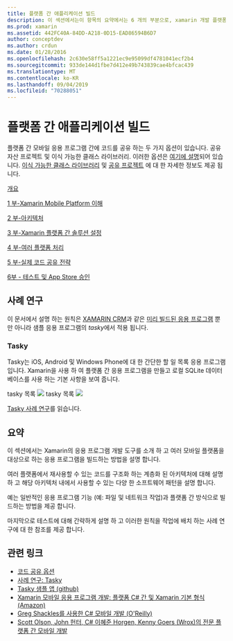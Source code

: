```yaml
---
title: 플랫폼 간 애플리케이션 빌드
description: 이 섹션에서는이 항목의 요약에서는 6 개의 부분으로, xamarin 개발 플랫폼을 사용 하 여 응용 프로그램을 빌드하는 방법에 대해 설명 하 고, Xamarin이 모바일 앱을 설계 하는 방법을 이해 하 고, 다양 한 앱 스토어에서 테스트 및 배포 하는
ms.prod: xamarin
ms.assetid: 442FC40A-84DD-A218-0D15-EAD86594B6D7
author: conceptdev
ms.author: crdun
ms.date: 01/28/2016
ms.openlocfilehash: 2c630e58ff5a1221ec9e95099df4781041ecf2b4
ms.sourcegitcommit: 933de144d1fbe7d412e49b743839cae4bfcac439
ms.translationtype: MT
ms.contentlocale: ko-KR
ms.lasthandoff: 09/04/2019
ms.locfileid: "70288051"
---
```

# <a name="building-cross-platform-applications"></a>플랫폼 간 애플리케이션 빌드

플랫폼 간 모바일 응용 프로그램 간에 코드를 공유 하는 두 가지 옵션이 있습니다. 공유 자산 프로젝트 및 이식 가능한 클래스 라이브러리. 이러한 옵션은 [여기에 설명](~/cross-platform/app-fundamentals/code-sharing.md)되어 있습니다. [이식 가능한 클래스 라이브러리](~/cross-platform/app-fundamentals/pcl.md) 및 [공유 프로젝트](~/cross-platform/app-fundamentals/shared-projects.md) 에 대 한 자세한 정보도 제공 됩니다.

<a name="Sections" />

 [개요](~/cross-platform/app-fundamentals/building-cross-platform-applications/overview.md)

 [1 부-Xamarin Mobile Platform 이해](~/cross-platform/app-fundamentals/building-cross-platform-applications/understanding-the-xamarin-mobile-platform.md)

 [2 부-아키텍처](~/cross-platform/app-fundamentals/building-cross-platform-applications/architecture.md)

 [3 부-Xamarin 플랫폼 간 솔루션 설정](~/cross-platform/app-fundamentals/building-cross-platform-applications/setting-up-a-xamarin-cross-platform-solution.md)

 [4 부-여러 플랫폼 처리](~/cross-platform/app-fundamentals/building-cross-platform-applications/platform-divergence-abstraction-divergent-implementation.md)

 [5 부-실제 코드 공유 전략](~/cross-platform/app-fundamentals/building-cross-platform-applications/practical-code-sharing-strategies.md)

 [6부 - 테스트 및 App Store 승인](~/cross-platform/app-fundamentals/building-cross-platform-applications/testing-and-app-store-approvals.md)

 <a name="Cross-Platform_Mobile_Application_Case_Studies" />

## <a name="case-studies"></a>사례 연구

이 문서에서 설명 하는 원칙은 [XAMARIN CRM](https://xamarin.com/prebuilt/#xamarincrm)과 같은 [미리 빌드된 응용 프로그램](https://xamarin.com/prebuilt) 뿐만 아니라 샘플 응용 프로그램의 *tasky*에서 적용 됩니다.

 <a name="Tasky" />

### <a name="tasky"></a>Tasky

Tasky는 iOS, Android 및 Windows Phone에 대 한 간단한 할 일 목록 응용 프로그램입니다.
Xamarin을 사용 하 여 플랫폼 간 응용 프로그램을 만들고 로컬 SQLite 데이터베이스를 사용 하는 기본 사항을 보여 줍니다.

 tasky 목록 [ ![](images/iphone-list-sml.png)](images/iphone-list.png#lightbox) tasky 목록 [ ![](images/iphone-list-sml.png)](images/iphone-list.png#lightbox)

[Tasky 사례 연구](~/cross-platform/app-fundamentals/building-cross-platform-applications/case-study-tasky.md)를 읽습니다.

## <a name="summary"></a>요약

이 섹션에서는 Xamarin의 응용 프로그램 개발 도구를 소개 하 고 여러 모바일 플랫폼을 대상으로 하는 응용 프로그램을 빌드하는 방법을 설명 합니다.

여러 플랫폼에서 재사용할 수 있는 코드를 구조화 하는 계층화 된 아키텍처에 대해 설명 하 고 해당 아키텍처 내에서 사용할 수 있는 다양 한 소프트웨어 패턴을 설명 합니다.

예는 일반적인 응용 프로그램 기능 (예: 파일 및 네트워크 작업)과 플랫폼 간 방식으로 빌드하는 방법을 제공 합니다.

마지막으로 테스트에 대해 간략하게 설명 하 고 이러한 원칙을 작업에 배치 하는 사례 연구에 대 한 참조를 제공 합니다.

## <a name="related-links"></a>관련 링크

- [코드 공유 옵션](~/cross-platform/app-fundamentals/code-sharing.md)
- [사례 연구: Tasky](~/cross-platform/app-fundamentals/building-cross-platform-applications/case-study-tasky.md)
- [Tasky 샘플 앱 (github)](https://docs.microsoft.com/samples/xamarin/mobile-samples/taskyportable/)
- [Xamarin 모바일 응용 프로그램 개발: 플랫폼 C# 간 및 Xamarin 기본 형식 (Amazon)](http://www.amazon.com/Xamarin-Mobile-Application-Development-Cross-Platform/dp/1484202155/)
- [Greg Shackles를 사용한 C# 모바일 개발 (O'Reilly)](http://shop.oreilly.com/product/0636920024002.do)
- [Scott Olson, John 헌터, C# 이혜준 Horgen, Kenny Goers (Wrox)의 전문 플랫폼 간 모바일 개발](http://www.wrox.com/WileyCDA/WroxTitle/Professional-Cross-Platform-Mobile-Development-in-C-.productCd-1118157702.html)
